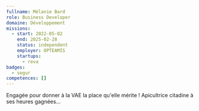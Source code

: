 ```yaml
---
fullname: Mélanie Bard
role: Business Developer
domaine: Développement
missions:
  - start: 2022-05-02
    end: 2025-02-28
    status: independent
    employer: OPTEAMIS
    startups:
      - reva
badges:
  - segur
competences: []
---
```

Engagée pour donner à la VAE la place qu'elle mérite ! Apicultrice citadine à ses heures gagnées...